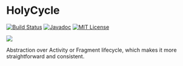 # HolyCycle

[![Build Status](https://travis-ci.org/restorer/holycycle.svg?branch=master)](https://travis-ci.org/restorer/holycycle) [![Javadoc](https://img.shields.io/badge/javadoc-1.0.0-blue.svg)](https://restorer.github.io/holycycle/javadoc) [![MIT License](https://img.shields.io/badge/license-MIT-blue.svg?style=flat)](LICENSE)

![](https://restorer.github.io/holycycle/logo.png)

Abstraction over Activity or Fragment lifecycle, which makes it more straightforward and consistent.
